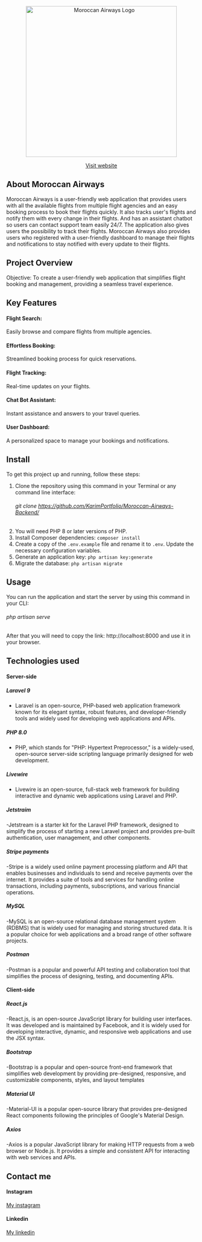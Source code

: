 <p align="center"><a href="https://moroccan-airways.surge.sh/" target="_blank"><img src="https://moroccan-airways.surge.sh/static/media/myFlightLogo.d0256c10208deb13f8a1.png" width="400" alt="Moroccan Airways Logo"></a></p>

<p align="center">
<a href="https://moroccan-airways.surge.sh/" >Visit website</a>
</p>

## About Moroccan Airways

Moroccan Airways is a user-friendly web application that provides users with all the available flights from multiple flight agencies and an easy booking process to book their flights quickly. It also tracks user's flights and notify them with every change in their flights. And has an assistant chatbot so users can contact support team easily 24/7. The application also gives users the possibility to track their flights. Moroccan Airways also provides users who registered with a user-friendly dashboard to manage their flights and notifications to stay notified with every update to their flights.

## Project Overview

Objective: To create a user-friendly web application that simplifies flight booking and management, providing a seamless travel experience.

## Key Features

#### Flight Search: 
Easily browse and compare flights from multiple agencies.
#### Effortless Booking: 
Streamlined booking process for quick reservations.
#### Flight Tracking: 
Real-time updates on your flights.
#### Chat Bot Assistant: 
Instant assistance and answers to your travel queries.
#### User Dashboard: 
A personalized space to manage your bookings and notifications.

## Install

To get this project up and running, follow these steps:
1. Clone the repository using this command in your Terminal or any command line interface:
   ###### git clone https://github.com/KarimPortfolio/Moroccan-Airways-Backend/
2. You will need PHP 8 or later versions of PHP.
3. Install Composer dependencies: `composer install`
4. Create a copy of the `.env.example` file and rename it to `.env`. Update the necessary configuration variables.
5. Generate an application key: `php artisan key:generate`
6. Migrate the database: `php artisan migrate`


## Usage

You can run the application and start the server by using this command in your CLI:
###### php artisan serve

After that you will need to copy the link: http://localhost:8000
and use it in your browser.

## Technologies used

#### Server-side

##### Laravel 9
- Laravel is an open-source, PHP-based web application framework known for its elegant syntax, robust features, and developer-friendly tools and widely used for developing web applications and APIs.

##### PHP 8.0
- PHP, which stands for "PHP: Hypertext Preprocessor," is a widely-used, open-source server-side scripting language primarily designed for web development.

##### Livewire
- Livewire is an open-source, full-stack web framework for building interactive and dynamic web applications using Laravel and PHP.

##### Jetstraim

-Jetstream is a starter kit for the Laravel PHP framework, designed to simplify the process of starting a new Laravel project and provides pre-built authentication, user management, and other components.

##### Stripe payments

-Stripe is a widely used online payment processing platform and API that enables businesses and individuals to send and receive payments over the internet. It provides a suite of tools and services for handling online transactions, including payments, subscriptions, and various financial operations.

##### MySQL

-MySQL is an open-source relational database management system (RDBMS) that is widely used for managing and storing structured data. It is a popular choice for web applications and a broad range of other software projects.

##### Postman

-Postman is a popular and powerful API testing and collaboration tool that simplifies the process of designing, testing, and documenting APIs.

#### Client-side

##### React.js

-React.js, is an open-source JavaScript library for building user interfaces. It was developed and is maintained by Facebook, and it is widely used for developing interactive, dynamic, and responsive web applications and use the JSX syntax.

##### Bootstrap

-Bootstrap is a popular and open-source front-end framework that simplifies web development by providing pre-designed, responsive, and customizable components, styles, and layout templates

##### Material UI

-Material-UI is a popular open-source library that provides pre-designed React components following the principles of Google's Material Design.

##### Axios

-Axios is a popular JavaScript library for making HTTP requests from a web browser or Node.js. It provides a simple and consistent API for interacting with web services and APIs.

## Contact me

#### Instagram
[My instagram](https://www.instagram.com/ballaa.karim/)

#### Linkedin
[My linkedin](https://www.linkedin.com/in/mohamed-karim-balla-b31463242/)

